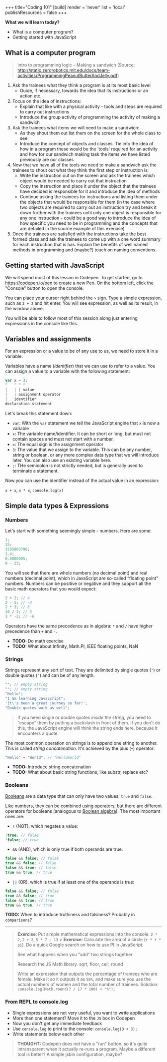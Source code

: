 +++
title="Coding 101"
[build]
  render = 'never'
  list = 'local'
  publishResources = false
+++

**What we will learn today?**

- What is a computer program?
- Getting started with JavaScript

## What is a computer program

> Intro to programming logic – Making a sandwich (Source:
> <http://static.zerorobotics.mit.edu/docs/team-activities/ProgrammingPeanutButterAndJelly.pdf>)

1. Ask the trainees what they think a program is at its most basic level
   - Guide, if necessary, towards the idea that its instructions or an action
     etc.
2. Focus on the idea of instructions:
   - Explain that like with a physical activity - tools and steps are required
     to carry out instructions
   - Introduce the group activity of programming the activity of making a
     sandwich
3. Ask the trainees what items we will need to make a sandwich:
   - As they shout them out list them on the screen for the whole class to see
   - Introduce the concept of objects and classes. Tie into the idea of how in a
     program these would be the 'tools' required for an activity and how for our
     sandwich making task the items we have listed previously are our classes
4. Now that we have all of the tools we need to make a sandwich ask the trainees
   to shout out what they think the first step or instruction is:
   - Write the instruction out on the screen and ask the trainees which object
     would be needed to carry out that instruction
   - Copy the instruction and place it under the object that the trainees have
     decided is responsible for it and introduce the idea of methods
   - Continue asking the trainees for instructions and listing them under the
     objects that would be responsible for them (in the case where two objects
     are required to carry out an instruction try and break it down further with
     the trainees until only one object is responsible for any one instruction –
     could be a good way to introduce the idea of how specific you need to be in
     programming and the concepts that are detailed in the source example of
     this exercise)
5. Once the trainees are satisfied with the instructions take the best formed
   class and ask the trainees to come up with a one word summary for each
   instruction that is has. Explain the benefits of well named methods in
   programming and (maybe?) touch on naming conventions.

## Getting started with JavaScript

We will spend most of this lesson in Codepen. To get started, go to
<https://codepen.io/pen> to create a new Pen. On the bottom left,
click the "Console" button to open the console.

You can place your cursor right behind the `>` sign. Type a simple expression,
such as `2 + 2` and hit enter. You will see expression, as well as its result,
in the window above.

You will be able to follow most of this session along just entering expressions
in the console like this.

## Variables and assignments

For an expression or a value to be of any use to us, we need to store it in a
variable.

Variables have a name (_identifier_) that we can use to refer to a value. You
can assign a value to a variable with the following statement:

```js
var x = 3;
^   ^ ^ ^
|   | | value
|   | assignment operator
|   identifier
declaration statement
```

Let's break this statement down:

- `var`: With the `var` statement we tell the JavaScript engine that `x` is now
  a variable
- `x`: The variable name/identifier. It can be short or long, but must not
  contain spaces and must not start with a number.
- `=`: The equal sign is the assignment operator
- `3`: The value that we assign to the variable. This can be any number, string
  or boolean, or any more complex data type that we will introduce later. You
  can also use an existing variable here.
- `;`: THe semicolon is not strictly needed, but is generally used to terminate
  a statement.

Now you can use the identifier instead of the actual value in an expression:

`x + x`, `x * x`, `console.log(x)`

## Simple data types & Expressions

### Numbers

Let's start with something seemingly simple - numbers. Here are some:

```js
1;
15;
3195803798;
1.4;
0.0000005;
0 - 23;
```

You will see that there are whole numbers (no decimal point) and real numbers
(decimal point), which in JavaScript are so-called “floating point” numbers.
Numbers can be positive or negative and they support all the basic math
operators that you would expect:

```js
2 + 2; // 4
2 - 5; // -3
2 * 3; // 6
10 / 2; // 5
3 * -2; // -6
```

Operators have the same precedence as in algebra: `*` and `/` have higher
precedence than `+` and `-`.

- **TODO:** Do math exercise
- **TODO:** What about Infinity, Math.PI, IEEE floating points, NaN

### Strings

Strings represent any sort of text. They are delimited by single quotes (`'`) or
double quotes (`”`) and can be of any length.

```js
""; // empty string
""; // empty string
"Hello";
"I am learning JavaScript";
'It\'s been a great journey so far!';
"Double quotes work as well";
```

> If you need single or double quotes _inside the string_, you need to “escape”
> them by putting a backslash in front of them. If you don't do this, the
> JavaScript engine will think the string ends here, because it encounters a
> quote.

The most common operation on strings is to append one string to another. This is
called _string concatenation_. It's achieved by the plus (`+`) operator:

```js
"Hello" + "World"; // "HelloWorld"
```

- **TODO:** Introduce string concatenation
- **TODO:** What about basic string functions, like substr, replace etc?

### Booleans

[Booleans](https://en.wikipedia.org/wiki/Boolean_data_type) are a data type that
can only have two values: `true` and `false`.

Like numbers, they can be combined using operators, but there are different
operators for booleans (analogous to
[Boolean algebra](https://en.wikipedia.org/wiki/Boolean_algebra)). The most
important ones are:

- `!` (NOT), which negates a value:

```js
!true; // false
!false; // true
```

- `&&` (AND), which is only true if both operands are true:

```js
false && false; // false
true && false; // false
false && true; // false
true && true; // true
```

- `||` (OR), which is true if at least one of the operands is true:

```js
false && false; // false
true && false; // true
false && true; // true
true && true; // true
```

**TODO:** When to introduce truthiness and falsiness? Probably in `comparisons`?

---

> **Exercise**: Put simple mathematical expressions into the console: `2 * 2`,
> `2 + 2`, `5 * 7 - 13` > **Exercise**: Calculate the area of a circle (`r * r * pi`). Do a quick Google search on how to use PI in JavaScript.
>
> See what happens when you "add" two strings together
>
> Research the JS Math library. sqrt, floor, ceil, round
>
> Write an expression that outputs the percentage of trainees who are female.
> Make it so it outputs it as `58%`, and make sure you use the actual numbers of
> women and the total number of trainees. Solution: `console.log(Math.round(7 / 17 * 100) + "%");`

### From REPL to console.log

- Single expressions are not very useful, you want to write applications
- More than one statement? Move it to the `JS` box in Codepen
- Now you don't get any immediate feedback
- Use `console.log` to print to the console: `console.log(3 + 3);`
- Write statements below each other

> **THOUGHT:** Codepen does not have a "run" button, so it's quite intransparent
> when it actually re-runs a program. Maybe a different tool is better? A simple
> jsbin configuration, maybe?
